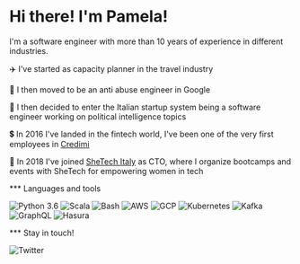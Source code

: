 # Hi there! I'm Pamela!

I'm a software engineer with more than 10 years of experience in different industries.

:airplane: I've started as capacity planner in the travel industry

:ghost: I then moved to be an anti abuse engineer in Google

:briefcase: I then decided to enter the Italian startup system being a software engineer working on political intelligence topics

:heavy_dollar_sign: In 2016 I've landed in the fintech world, I've been one of the very first employees in [Credimi](https://github.com/credimi)

:girl: In 2018 I've joined [SheTech Italy](https://github.com/shetechitaly) as CTO, where I organize bootcamps and events with SheTech for empowering women in tech

*** Languages and tools

![Python 3.6](https://img.shields.io/badge/python-green)
![Scala](https://img.shields.io/badge/scala-green)
![Bash](https://img.shields.io/badge/bash-green)
![AWS](https://img.shields.io/badge/aws-orange)
![GCP](https://img.shields.io/badge/gcp-orange)
![Kubernetes](https://img.shields.io/badge/kubernetes-blue)
![Kafka](https://img.shields.io/badge/kafka-blue)
![GraphQL](https://img.shields.io/badge/graphql-blue)
![Hasura](https://img.shields.io/badge/hasura-blue)

*** Stay in touch!

![Twitter](https://img.shields.io/twitter/url?style=social&url=https%3A%2F%2Ftwitter.com%2Fpamela_gotti)
